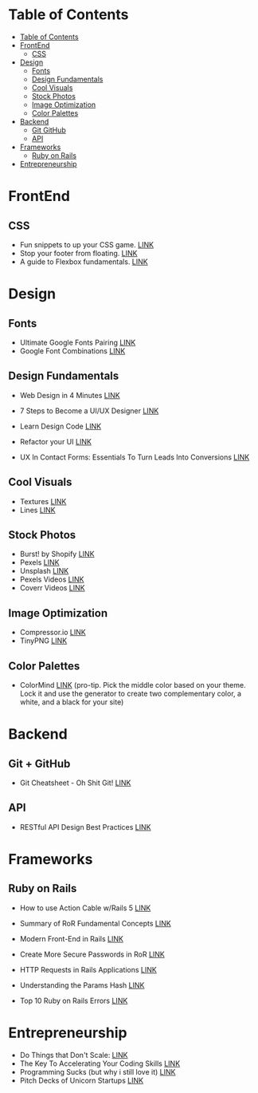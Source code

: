 Table of Contents
=================

   * [Table of Contents](#table-of-contents)
   * [FrontEnd](#frontend)
      * [CSS](#css)
   * [Design](#design)
      * [Fonts](#fonts)
      * [Design Fundamentals](#design-fundamentals)
      * [Cool Visuals](#cool-visuals)
      * [Stock Photos](#stock-photos)
      * [Image Optimization](#image-optimization)
      * [Color Palettes](#color-palettes)
   * [Backend](#backend)
      * [Git   GitHub](#git--github)
      * [API](#api)
   * [Frameworks](#frameworks)
      * [Ruby on Rails](#ruby-on-rails)
   * [Entrepreneurship](#entrepreneurship)



# FrontEnd

##   CSS

* Fun snippets to up your CSS game.  [LINK](https://30-seconds.github.io/30-seconds-of-css/)
* Stop your footer from floating. [LINK](https://css-tricks.com/snippets/css/sticky-footer/)
* A guide to Flexbox fundamentals. [LINK](https://css-tricks.com/snippets/css/a-guide-to-flexbox/)



# Design



## Fonts

* Ultimate Google Fonts Pairing [LINK](https://www.reliablepsd.com/ultimate-google-font-pairings/)
* Google Font Combinations [LINK](https://fonts.greatsimple.io/all-products/)



## Design Fundamentals

* Web Design in 4 Minutes [LINK](https://jgthms.com/web-design-in-4-minutes/)

* 7 Steps to Become a UI/UX Designer [LINK](https://blog.nicolesaidy.com/7-steps-to-become-a-ui-ux-designer-8beed7639a95)

* Learn Design Code [LINK](https://designcode.io/learn)

* Refactor your UI [LINK](https://twitter.com/i/moments/994601867987619840)

* UX In Contact Forms: Essentials To Turn Leads Into Conversions [LINK](https://www.smashingmagazine.com/2018/03/ux-contact-forms-essentials-conversions/)

  




## Cool Visuals

* Textures [LINK](https://www.pexels.com/search/texture/)
* Lines [LINK](https://www.pexels.com/search/lines)



## Stock Photos

* Burst! by Shopify [LINK](https://burst.shopify.com/)
* Pexels [LINK](https://www.pexels.com/)
* Unsplash [LINK](https://unsplash.com/)
* Pexels Videos [LINK](https://videos.pexels.com/)
* Coverr Videos [LINK]()



## Image Optimization 

* Compressor.io [LINK](https://compressor.io/compress)
* TinyPNG [LINK](https://tinypng.com/)

## Color Palettes

* ColorMind [LINK](http://colormind.io/bootstrap/) (pro-tip. Pick the middle color based on your theme. Lock it and use the generator to create two complementary color, a white, and a black for your site)



# Backend

## Git + GitHub

* Git Cheatsheet - Oh Shit Git! [LINK](http://ohshitgit.com/)

## API

* RESTful API Design Best Practices [LINK](https://blog.philipphauer.de/restful-api-design-best-practices/)


# Frameworks


## Ruby on Rails 

* How to use Action Cable w/Rails 5 [LINK](https://www.sitepoint.com/create-a-chat-app-with-rails-5-actioncable-and-devise/)

* Summary of RoR Fundamental Concepts [LINK](https://stackoverflow.com/questions/5205002/summary-of-ruby-on-rails-fundamental-concepts)

* Modern Front-End in Rails [LINK](https://evilmartians.com/chronicles/evil-front-part-1)

* Create More Secure Passwords in RoR [LINK](https://dev.to/twilio/better-passwords-in-ruby-applications-with-the-pwned-passwords-api-4o9f)

* HTTP Requests in Rails Applications [LINK](https://robots.thoughtbot.com/back-to-basics-http-requests)

* Understanding the Params Hash [LINK](http://jocellyn.cz/2014/04/21/rails-params-it-is-just-a-hash.html)

* Top 10 Ruby on Rails Errors [LINK](https://rollbar.com/blog/top-10-ruby-on-rails-errors/)

  

  


# Entrepreneurship

* Do Things that Don't Scale: [LINK](http://paulgraham.com/ds.html)
* The Key To Accelerating Your Coding Skills [LINK](http://blog.thefirehoseproject.com/posts/learn-to-code-and-be-self-reliant/)
* Programming Sucks (but why i still love it) [LINK](https://www.stilldrinking.org/programming-sucks)
* Pitch Decks of Unicorn Startups [LINK](https://www.cirrusinsight.com/blog/startup-pitch-decks)



